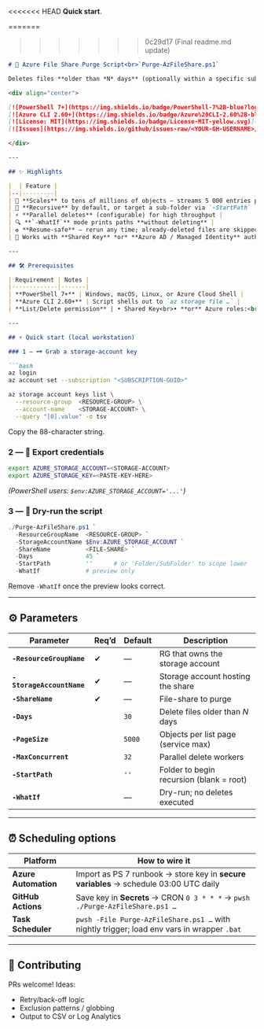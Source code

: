 <<<<<<< HEAD
**Quick start**.

=======
>>>>>>> 0c29d17 (Final readme.md update)
````markdown
# 🧹 Azure File Share Purge Script<br>`Purge-AzFileShare.ps1`

Deletes files **older than *N* days** (optionally within a specific sub-folder) from an Azure File Share.

<div align="center">

[![PowerShell 7+](https://img.shields.io/badge/PowerShell-7%2B-blue?logo=powershell&logoColor=white)](https://learn.microsoft.com/powershell/)
[![Azure CLI 2.60+](https://img.shields.io/badge/Azure%20CLI-2.60%2B-blue?logo=microsoftazure&logoColor=white)](https://learn.microsoft.com/cli/azure/)
[![License: MIT](https://img.shields.io/badge/License-MIT-yellow.svg)](#license)
[![Issues](https://img.shields.io/github/issues-raw/<YOUR-GH-USERNAME>/azure-file-purge)](../../issues)

</div>

---

## ✨ Highlights

|  | Feature |
|--|---------|
| 🚀 **Scales** to tens of millions of objects – streams 5 000 entries per call & handles continuation tokens |
| 🌳 **Recursive** by default, or target a sub-folder via `-StartPath` |
| ⚡ **Parallel deletes** (configurable) for high throughput |
| 🔍 **`-WhatIf`** mode prints paths **without deleting** |
| ♻️ **Resume-safe** – rerun any time; already-deleted files are skipped |
| 🔐 Works with **Shared Key** *or* **Azure AD / Managed Identity** authentication |

---

## 🛠️ Prerequisites

| Requirement | Notes |
|-------------|-------|
| **PowerShell 7+** | Windows, macOS, Linux, or Azure Cloud Shell |
| **Azure CLI 2.60+** | Script shells out to `az storage file …` |
| **List/Delete permission** | • Shared Key<br>• **or** Azure roles:<br>&nbsp;&nbsp;_Storage File Data SMB Share Contributor_<br>&nbsp;&nbsp;_Storage File Data Privileged Contributor_ |

---

## ⚡ Quick start (local workstation)

### 1 — 🗝️ Grab a storage-account key

```bash
az login
az account set --subscription "<SUBSCRIPTION-GUID>"

az storage account keys list \
  --resource-group  <RESOURCE-GROUP> \
  --account-name    <STORAGE-ACCOUNT> \
  --query "[0].value" -o tsv
````

Copy the 88-character string.

### 2 — 🔑 Export credentials

```bash
export AZURE_STORAGE_ACCOUNT=<STORAGE-ACCOUNT>
export AZURE_STORAGE_KEY=<PASTE-KEY-HERE>
```

*(PowerShell users: `$env:AZURE_STORAGE_ACCOUNT='...'`)*

### 3 — 🧪 Dry-run the script

```powershell
./Purge-AzFileShare.ps1 `
  -ResourceGroupName  <RESOURCE-GROUP> `
  -StorageAccountName $Env:AZURE_STORAGE_ACCOUNT `
  -ShareName          <FILE-SHARE> `
  -Days               45 `
  -StartPath          ''      # or 'Folder/SubFolder' to scope lower
  -WhatIf             # preview only
```

Remove `-WhatIf` once the preview looks correct.

---

## ⚙️ Parameters

| Parameter                 | Req’d | Default | Description                              |
| ------------------------- | ----- | ------- | ---------------------------------------- |
| **`-ResourceGroupName`**  | ✔     | —       | RG that owns the storage account         |
| **`-StorageAccountName`** | ✔     | —       | Storage account hosting the share        |
| **`-ShareName`**          | ✔     | —       | File-share to purge                      |
| **`-Days`**               |       | `30`    | Delete files older than *N* days         |
| **`-PageSize`**           |       | `5000`  | Objects per list page (service max)      |
| **`-MaxConcurrent`**      |       | `32`    | Parallel delete workers                  |
| **`-StartPath`**          |       | `''`    | Folder to begin recursion (blank = root) |
| **`-WhatIf`**             |       | —       | Dry-run; no deletes executed             |

---

## ⏰ Scheduling options

| Platform             | How to wire it                                                                             |
| -------------------- | ------------------------------------------------------------------------------------------ |
| **Azure Automation** | Import as PS 7 runbook → store key in **secure variables** → schedule 03:00 UTC daily      |
| **GitHub Actions**   | Save key in **Secrets** → CRON `0 3 * * *` → `pwsh ./Purge-AzFileShare.ps1 …`              |
| **Task Scheduler**   | `pwsh -File Purge-AzFileShare.ps1 …` with nightly trigger; load env vars in wrapper `.bat` |

---


## 🤝 Contributing

PRs welcome!  Ideas:

* Retry/back-off logic
* Exclusion patterns / globbing
* Output to CSV or Log Analytics

